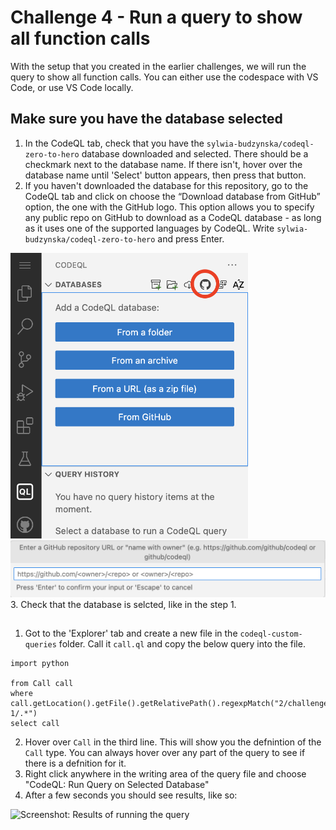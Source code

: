 # Challenge 4 - Run a query to show all function calls

With the setup that you created in the earlier challenges, we will run the query to show all function calls. You can either use the codespace with VS Code, or use VS Code locally.

## Make sure you have the database selected
1. In the CodeQL tab, check that you have the `sylwia-budzynska/codeql-zero-to-hero` database downloaded and selected. There should be a checkmark next to the database name. If there isn't, hover over the database name until 'Select' button appears, then press that button.
2. If you haven't downloaded the database for this repository, go to the CodeQL tab and click on choose the “Download database from GitHub” option, the one with the GitHub logo. This option allows you to specify any public repo on GitHub to download as a CodeQL database - as long as it uses one of the supported languages by CodeQL. Write `sylwia-budzynska/codeql-zero-to-hero` and press Enter.

<img src="../../images/download-from-github.png"  width="380" alt="Screenshot: Select CodeQL DB from GitHub icon">

<img src="../../images/specify-github-repo.png"  width="620" alt="Screenshot: Enter a GitHub repository URL">
3. Check that the database is selcted, like in the step 1.

## 
1. Got to the 'Explorer' tab and create a new file in the `codeql-custom-queries` folder. Call it `call.ql` and copy the below query into the file.
```ql
import python

from Call call
where call.getLocation().getFile().getRelativePath().regexpMatch("2/challenge-1/.*")
select call
```
2. Hover over `Call` in the third line. This will show you the defnintion of the `Call` type. You can always hover over any part of the query to see if there is a defnition for it.
3. Right click anywhere in the writing area of the query file and choose "CodeQL: Run Query on Selected Database"
4. After a few seconds you should see results, like so:

<img src="../../images/4-resutls.png" width="450" alt="Screenshot: Results of running the query">
